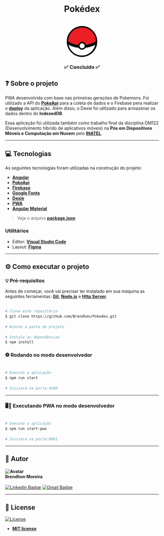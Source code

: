 <h1 align="center">Pokédex</h1>
<h1 align="center">
    <img align="center" src="src\assets\imgs\pokeball-logo.svg" width="100px;" alt="Pokeball"/>
</h1>
<h3 align="center">✅ Concluído ✅</h3>

## ❓ Sobre o projeto

PWA desenvolvida com base nas primeiras gerações de Pokemons. Foi utilizado a API do **[PokeApi](https://pokeapi.co/)** para a coleta de dados e o Firebase pera realizar o **[deploy](https://pokedex-eb73a.web.app/)** da aplicação. Além disso, o Dexie foi utilizado para armazenar os dados dentro do **IndexedDB**.

Essa aplicação foi utilizada também como trabalho final da disciplina DM122 (Desenvolvimento híbrido de aplicativos móveis) na **Pós em Dispositivos Móveis e Computação em Nuvem** pelo **[INATEL](https://inatel.br/home/)**.

---

## 💻 Tecnologias

As seguintes tecnologias foram utilizadas na construção do projeto:

 - **[Angular](https://angular.io/)**
 - **[PokeApi](https://pokeapi.co/)**
 - **[Firebase](https://firebase.google.com/?hl=pt)**
 - **[Google Fonts](https://fonts.google.com/)**
 - **[Dexie](https://dexie.org/)**
 - **[PWA](https://angular.io/guide/service-worker-getting-started)**
 - **[Angular Material](https://material.angular.io/)**

> Veja o arquivo  **[package.json](https://github.com/Brendhon/Pokedex/blob/main/package.json)**

### Utilitários
- Editor:  **[Visual Studio Code](https://code.visualstudio.com/)**
- Layout:  **[Figma](https://www.figma.com/file/QtUo2ZlTm2lmurqegmN8lI/Pok%C3%A9dex-(Community)?node-id=346%3A11868)**

---
## ⚙️ Como executar o projeto

### 💡 Pré-requisitos

Antes de começar, você vai precisar ter instalado em sua máquina as seguintes ferramentas:
**[Git](https://git-scm.com)**, **[Node.js](https://nodejs.org/en/)** e **[Http Server](https://www.npmjs.com/package/http-server)**.<br> 

```bash

# Clone este repositório
$ git clone https://github.com/Brendhon/Pokedex.git

# Acesse a pasta do projeto

# Instale as dependências
$ npm install

```
### ⚽ Rodando no modo desenvolvedor

```bash

# Execute a aplicação
$ npm run start

# Iniciará na porta:4200

```

---
### 🖥️📱 Executando PWA no modo desenvolvedor

```bash

# Execute a aplicação
$ npm run start-pwa

# Iniciará na porta:8081
```

---

## 👥 Autor
<h4 align="left">
<img style="border-radius: 5%; margin-right: 30px" src="https://avatars.githubusercontent.com/Brendhon" width="120px;" alt="Avatar"/><br>
Brendhon Moreira
</h4>


[![Linkedin Badge](https://img.shields.io/badge/-Brendhon-blue?style=flat-square&logo=Linkedin&logoColor=white&link=https://www.linkedin.com/in/brendhon-moreira)](https://www.linkedin.com/in/brendhon-moreira)
[![Gmail Badge](https://img.shields.io/badge/-brendhon.e.c.m@gmail.com-c14438?style=flat-square&logo=Gmail&logoColor=white&link=mailto:brendhon.e.c.m@gmail.com)](mailto:brendhon.e.c.m@gmail.com)

---
## 📝 License
[![License](https://img.shields.io/github/license/Brendhon/Pokedex?style=plastic)](http://badges.mit-license.org)

- **[MIT license](https://choosealicense.com/licenses/mit/)**
